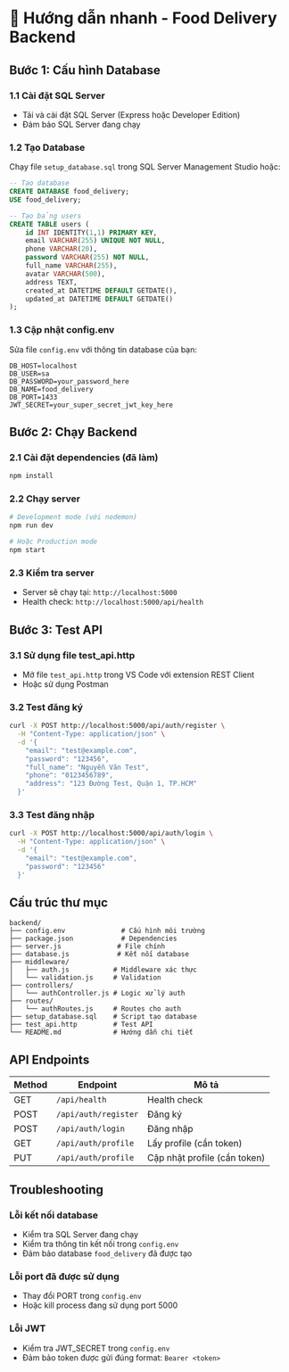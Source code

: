 # 🚀 Hướng dẫn nhanh - Food Delivery Backend

## Bước 1: Cấu hình Database

### 1.1 Cài đặt SQL Server
- Tải và cài đặt SQL Server (Express hoặc Developer Edition)
- Đảm bảo SQL Server đang chạy

### 1.2 Tạo Database
Chạy file `setup_database.sql` trong SQL Server Management Studio hoặc:
```sql
-- Tạo database
CREATE DATABASE food_delivery;
USE food_delivery;

-- Tạo bảng users
CREATE TABLE users (
    id INT IDENTITY(1,1) PRIMARY KEY,
    email VARCHAR(255) UNIQUE NOT NULL,
    phone VARCHAR(20),
    password VARCHAR(255) NOT NULL,
    full_name VARCHAR(255),
    avatar VARCHAR(500),
    address TEXT,
    created_at DATETIME DEFAULT GETDATE(),
    updated_at DATETIME DEFAULT GETDATE()
);
```

### 1.3 Cập nhật config.env
Sửa file `config.env` với thông tin database của bạn:
```env
DB_HOST=localhost
DB_USER=sa
DB_PASSWORD=your_password_here
DB_NAME=food_delivery
DB_PORT=1433
JWT_SECRET=your_super_secret_jwt_key_here
```

## Bước 2: Chạy Backend

### 2.1 Cài đặt dependencies (đã làm)
```bash
npm install
```

### 2.2 Chạy server
```bash
# Development mode (với nodemon)
npm run dev

# Hoặc Production mode
npm start
```

### 2.3 Kiểm tra server
- Server sẽ chạy tại: `http://localhost:5000`
- Health check: `http://localhost:5000/api/health`

## Bước 3: Test API

### 3.1 Sử dụng file test_api.http
- Mở file `test_api.http` trong VS Code với extension REST Client
- Hoặc sử dụng Postman

### 3.2 Test đăng ký
```bash
curl -X POST http://localhost:5000/api/auth/register \
  -H "Content-Type: application/json" \
  -d '{
    "email": "test@example.com",
    "password": "123456",
    "full_name": "Nguyễn Văn Test",
    "phone": "0123456789",
    "address": "123 Đường Test, Quận 1, TP.HCM"
  }'
```

### 3.3 Test đăng nhập
```bash
curl -X POST http://localhost:5000/api/auth/login \
  -H "Content-Type: application/json" \
  -d '{
    "email": "test@example.com",
    "password": "123456"
  }'
```

## Cấu trúc thư mục
```
backend/
├── config.env              # Cấu hình môi trường
├── package.json            # Dependencies
├── server.js              # File chính
├── database.js            # Kết nối database
├── middleware/
│   ├── auth.js           # Middleware xác thực
│   └── validation.js     # Validation
├── controllers/
│   └── authController.js # Logic xử lý auth
├── routes/
│   └── authRoutes.js     # Routes cho auth
├── setup_database.sql    # Script tạo database
├── test_api.http         # Test API
└── README.md             # Hướng dẫn chi tiết
```

## API Endpoints

| Method | Endpoint | Mô tả |
|--------|----------|-------|
| GET | `/api/health` | Health check |
| POST | `/api/auth/register` | Đăng ký |
| POST | `/api/auth/login` | Đăng nhập |
| GET | `/api/auth/profile` | Lấy profile (cần token) |
| PUT | `/api/auth/profile` | Cập nhật profile (cần token) |

## Troubleshooting

### Lỗi kết nối database
- Kiểm tra SQL Server đang chạy
- Kiểm tra thông tin kết nối trong `config.env`
- Đảm bảo database `food_delivery` đã được tạo

### Lỗi port đã được sử dụng
- Thay đổi PORT trong `config.env`
- Hoặc kill process đang sử dụng port 5000

### Lỗi JWT
- Kiểm tra JWT_SECRET trong `config.env`
- Đảm bảo token được gửi đúng format: `Bearer <token>` 